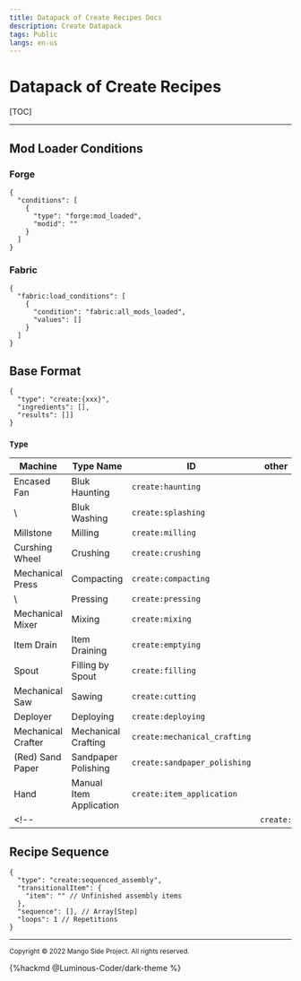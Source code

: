 ```yaml
---
title: Datapack of Create Recipes Docs
description: Create Datapack
tags: Public
langs: en-us
---
```


# Datapack of Create Recipes

[TOC]

---

## Mod Loader Conditions

### Forge
```json=
{
  "conditions": [
    {
      "type": "forge:mod_loaded",
      "modid": ""
    }
  ]
}
```

### Fabric
```json=
{
  "fabric:load_conditions": [
    {
      "condition": "fabric:all_mods_loaded",
      "values": []
    }
  ]
}
```

## Base Format
```json=
{
  "type": "create:{xxx}",
  "ingredients": [],
  "results": []]
}
```

### `Type`
| Machine            | Type Name               | ID                           | other |
|--------------------|-------------------------|------------------------------|-------|
| Encased Fan        | Bluk Haunting           | `create:haunting`            |       |
| \                  | Bluk Washing            | `create:splashing`           |       |
| Millstone          | Milling                 | `create:milling`             |       |
| Curshing Wheel     | Crushing                | `create:crushing`            |       |
| Mechanical Press   | Compacting              | `create:compacting`          |       |
| \                  | Pressing                | `create:pressing`            |       |
| Mechanical Mixer   | Mixing                  | `create:mixing`              |       |
| Item Drain         | Item Draining           | `create:emptying`            |       |
| Spout              | Filling by Spout        | `create:filling`             |       |
| Mechanical Saw     | Sawing                  | `create:cutting`             |       |
| Deployer           | Deploying               | `create:deploying`           |       |
| Mechanical Crafter | Mechanical Crafting     | `create:mechanical_crafting` |       |
| (Red) Sand Paper   | Sandpaper Polishing     | `create:sandpaper_polishing` |       |
| Hand               | Manual Item Application | `create:item_application`    |       |
<!-- |  |  | `create:` |       | -->

## Recipe Sequence
```json=
{
  "type": "create:sequenced_assembly",
  "transitionalItem": { 
    "item": "" // Unfinished assembly items
  },
  "sequence": [], // Array[Step]
  "loops": 1 // Repetitions
}
```

---

<small>Copyright © 2022 Mango Side Project. All rights reserved.</small>

{%hackmd @Luminous-Coder/dark-theme %}
<!-- the theme made by Luminous-Coder -->